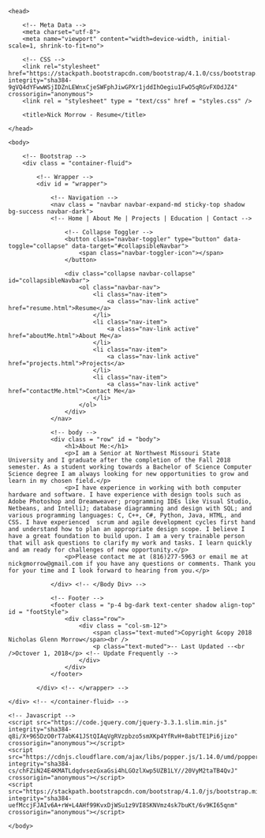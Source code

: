 <html lang = "en">
<!-- Nick Morrow
<!-- Created 12/20/2017 24:19 
<!-- Last Updated 9/25/2018 10:48 -->

	<head>		
		
		<!-- Meta Data --> 
		<meta charset="utf-8">
		<meta name="viewport" content="width=device-width, initial-scale=1, shrink-to-fit=no">
		
		<!-- CSS --> 
		<link rel="stylesheet" href="https://stackpath.bootstrapcdn.com/bootstrap/4.1.0/css/bootstrap.min.css" integrity="sha384-9gVQ4dYFwwWSjIDZnLEWnxCjeSWFphJiwGPXr1jddIhOegiu1FwO5qRGvFXOdJZ4" crossorigin="anonymous">
		<link rel = "stylesheet" type = "text/css" href = "styles.css" />
	
		<title>Nick Morrow - Resume</title>		
		
	</head>
	
	<body>
	
		<!-- Bootstrap -->
		<div class = "container-fluid">
	
			<!-- Wrapper -->
			<div id = "wrapper">			
				
				<!-- Navigation -->
				<nav class = "navbar navbar-expand-md sticky-top shadow bg-success navbar-dark">
				<!-- Home | About Me | Projects | Education | Contact -->
				
					<!-- Collapse Toggler -->
					<button class="navbar-toggler" type="button" data-toggle="collapse" data-target="#collapsibleNavbar">
						<span class="navbar-toggler-icon"></span>
					</button>
					
					<div class="collapse navbar-collapse" id="collapsibleNavbar">
						<ol class="navbar-nav">
							<li class="nav-item">
								<a class="nav-link active" href="resume.html">Resume</a>
							</li>						
							<li class="nav-item">
								<a class="nav-link active" href="aboutMe.html">About Me</a>
							</li>
							<li class="nav-item">
								<a class="nav-link active" href="projects.html">Projects</a>
							</li>
							<li class="nav-item">
								<a class="nav-link active" href="contactMe.html">Contact Me</a>
							</li>
						</ol>
					</div>
				</nav>	
				
				<!-- body -->
				<div class = "row" id = "body">	
					<h1>About Me:</h1>
					<p>I am a Senior at Northwest Missouri State University and I graduate after the completion of the Fall 2018 semester. As a student working towards a Bachelor of Science Computer Science degree I am always looking for new opportunities to grow and learn in my chosen field.</p>
					<p>I have experience in working with both computer hardware and software. I have experience with design tools such as Adobe Photoshop and Dreamweaver; programming IDEs like Visual Studio, Netbeans, and IntelliJ; database diagramming and design with SQL; and various programming languages: C, C++, C#, Python, Java, HTML, and CSS. I have experienced  scrum and agile development cycles first hand and understand how to plan an appropriate design scope. I believe I have a great foundation to build upon. I am a very trainable person that will ask questions to clarify my work and tasks. I learn quickly and am ready for challenges of new opportunity.</p>
					<p>Please contact me at (816)277-5963 or email me at nickgmorrow@gmail.com if you have any questions or comments. Thank you for your time and I look forward to hearing from you.</p>

				</div> <!-- </Body Div> -->
				
				<!-- Footer -->
				<footer class = "p-4 bg-dark text-center shadow align-top" id = "footStyle">
					<div class="row">
						<div class = "col-sm-12">
							<span class="text-muted">Copyright &copy 2018 Nicholas Glenn Morrow</span><br />
							<p class="text-muted">-- Last Updated --<br />Octover 1, 2018</p> <!-- Update Frequently -->
						</div>
					</div>
				</footer>
				
			</div> <!-- </wrapper> -->		
		
	</div> <!-- </container-fluid> -->	
	
	<!-- Javascript -->
	<script src="https://code.jquery.com/jquery-3.3.1.slim.min.js" integrity="sha384-q8i/X+965DzO0rT7abK41JStQIAqVgRVzpbzo5smXKp4YfRvH+8abtTE1Pi6jizo" crossorigin="anonymous"></script>
	<script src="https://cdnjs.cloudflare.com/ajax/libs/popper.js/1.14.0/umd/popper.min.js" integrity="sha384-cs/chFZiN24E4KMATLdqdvsezGxaGsi4hLGOzlXwp5UZB1LY//20VyM2taTB4QvJ" crossorigin="anonymous"></script>
	<script src="https://stackpath.bootstrapcdn.com/bootstrap/4.1.0/js/bootstrap.min.js" integrity="sha384-uefMccjFJAIv6A+rW+L4AHf99KvxDjWSu1z9VI8SKNVmz4sk7buKt/6v9KI65qnm" crossorigin="anonymous"></script>
	
	</body>
</html>
